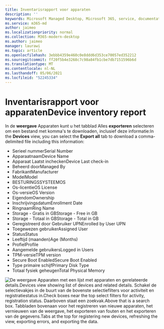 ```yaml
---
title: Inventarisrapport voor apparaten
description: ''
keywords: Microsoft Managed Desktop, Microsoft 365, service, documentatie
ms.service: m365-md
author: jaimeo
ms.localizationpriority: normal
ms.collection: M365-modern-desktop
ms.author: jaimeo
manager: laurawi
ms.topic: article
ms.openlocfilehash: 3ebbb4359e460c0e8ddd6d353ce70057ed352212
ms.sourcegitcommit: ff20f5b4e3268c7c98a84fb1cbe7db7151596b6d
ms.translationtype: MT
ms.contentlocale: nl-NL
ms.lasthandoff: 05/06/2021
ms.locfileid: "52245334"
---
```

# <a name="device-inventory-report"></a><span data-ttu-id="b63b4-103">Inventarisrapport voor apparaten</span><span class="sxs-lookup"><span data-stu-id="b63b4-103">Device inventory report</span></span>

<span data-ttu-id="b63b4-104">In de **weergave** Apparaten kunt u het tabblad Alles **exporteren** selecteren om een bestand met komma's te downloaden, inclusief deze informatie:</span><span class="sxs-lookup"><span data-stu-id="b63b4-104">In the **Devices** view, you can select the **Export all** tab to download a comma-delimited file including this information:</span></span>

- <span data-ttu-id="b63b4-105">Serieel nummer</span><span class="sxs-lookup"><span data-stu-id="b63b4-105">Serial Number</span></span>
- <span data-ttu-id="b63b4-106">Apparaatnaam</span><span class="sxs-lookup"><span data-stu-id="b63b4-106">Device Name</span></span>
- <span data-ttu-id="b63b4-107">Apparaat Laatst inchecken</span><span class="sxs-lookup"><span data-stu-id="b63b4-107">Device Last check-in</span></span>
- <span data-ttu-id="b63b4-108">Beheerd door</span><span class="sxs-lookup"><span data-stu-id="b63b4-108">Managed By</span></span>
- <span data-ttu-id="b63b4-109">Fabrikant</span><span class="sxs-lookup"><span data-stu-id="b63b4-109">Manufacturer</span></span>
- <span data-ttu-id="b63b4-110">Model</span><span class="sxs-lookup"><span data-stu-id="b63b4-110">Model</span></span>
- <span data-ttu-id="b63b4-111">BESTURINGSSYSTEEM</span><span class="sxs-lookup"><span data-stu-id="b63b4-111">OS</span></span>
- <span data-ttu-id="b63b4-112">Os-licentie</span><span class="sxs-lookup"><span data-stu-id="b63b4-112">OS License</span></span>
- <span data-ttu-id="b63b4-113">Os-versie</span><span class="sxs-lookup"><span data-stu-id="b63b4-113">OS Version</span></span>
- <span data-ttu-id="b63b4-114">Eigendom</span><span class="sxs-lookup"><span data-stu-id="b63b4-114">Ownership</span></span>
- <span data-ttu-id="b63b4-115">Inschrijvingsdatum</span><span class="sxs-lookup"><span data-stu-id="b63b4-115">Enrollment Date</span></span>
- <span data-ttu-id="b63b4-116">Ringnaam</span><span class="sxs-lookup"><span data-stu-id="b63b4-116">Ring Name</span></span>
- <span data-ttu-id="b63b4-117">Storage - Gratis in GB</span><span class="sxs-lookup"><span data-stu-id="b63b4-117">Storage - Free in GB</span></span>
- <span data-ttu-id="b63b4-118">Storage - Totaal in GB</span><span class="sxs-lookup"><span data-stu-id="b63b4-118">Storage - Total in GB</span></span>
- <span data-ttu-id="b63b4-119">Geregistreerd door Gebruiker UPN</span><span class="sxs-lookup"><span data-stu-id="b63b4-119">Enrolled by User UPN</span></span>
- <span data-ttu-id="b63b4-120">Toegewezen gebruiker</span><span class="sxs-lookup"><span data-stu-id="b63b4-120">Assigned User</span></span>
- <span data-ttu-id="b63b4-121">Status</span><span class="sxs-lookup"><span data-stu-id="b63b4-121">Status</span></span>
- <span data-ttu-id="b63b4-122">Leeftijd (maanden)</span><span class="sxs-lookup"><span data-stu-id="b63b4-122">Age (Months)</span></span>
- <span data-ttu-id="b63b4-123">Profiel</span><span class="sxs-lookup"><span data-stu-id="b63b4-123">Profile</span></span>
- <span data-ttu-id="b63b4-124">Aangemelde gebruikers</span><span class="sxs-lookup"><span data-stu-id="b63b4-124">Logged in Users</span></span>
- <span data-ttu-id="b63b4-125">TPM-versie</span><span class="sxs-lookup"><span data-stu-id="b63b4-125">TPM version</span></span>
- <span data-ttu-id="b63b4-126">Secure Boot Enabled</span><span class="sxs-lookup"><span data-stu-id="b63b4-126">Secure Boot Enabled</span></span>
- <span data-ttu-id="b63b4-127">Type primaire schijf</span><span class="sxs-lookup"><span data-stu-id="b63b4-127">Primary Disk Type</span></span>
- <span data-ttu-id="b63b4-128">Totaal fysiek geheugen</span><span class="sxs-lookup"><span data-stu-id="b63b4-128">Total Physical Memory</span></span> 

![<span data-ttu-id="b63b4-129">De weergave Apparaten met een lijst met apparaten en gerelateerde details.</span><span class="sxs-lookup"><span data-stu-id="b63b4-129">Devices view showing list of devices and related details.</span></span> <span data-ttu-id="b63b4-130">Schakel de selectievakjes in de buurt van de bovenste selectiefilters voor activiteit en registratiestatus in.</span><span class="sxs-lookup"><span data-stu-id="b63b4-130">Check boxes near the top select filters for activity, registration status.</span></span> <span data-ttu-id="b63b4-131">Daarboven staat een zoekvak.</span><span class="sxs-lookup"><span data-stu-id="b63b4-131">Above that is a search box.</span></span> <span data-ttu-id="b63b4-132">Tabbladen bovenaan voor het registreren van nieuwe apparaten, het vernieuwen van de weergave, het exporteren van fouten en het exporteren van de gegevens.</span><span class="sxs-lookup"><span data-stu-id="b63b4-132">Tabs at the top for registering new devices, refreshing the view, exporting errors, and exporting the data.</span></span> ](../../media/mmd-devices-view.png)

